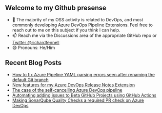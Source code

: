 ## Welcome to my Github presense

- 💬 The majority of my OSS activity is related to DevOps, and most commonly developing Azure DevOps Pipeline Extensions. Feel free to reach out to me on this subject if you think I can help.
- 📫 Reach me via the Discussions area of the appropriate GitHub repo or [Twitter @richardfennell](https://twitter.com/richardfennell)
- 😄 Pronouns: He/Him

## Recent Blog Posts
<!-- BLOG-POST-LIST:START -->
- [How to fix Azure Pipeline YAML parsing errors seen after renaming the default Git branch](https://blogs.blackmarble.co.uk/rfennell/2021/11/03/how-to-fix-azure-pipeline-yaml-parsing-errors-seen-after-renaming-the-default-git-branch/)
- [New features for my Azure DevOps Release Notes Extension](https://blogs.blackmarble.co.uk/rfennell/2021/10/30/new-features-for-my-azure-devops-release-notes-extension/)
- [The case of the self-cancelling Azure DevOps pipeline](https://blogs.blackmarble.co.uk/rfennell/2021/10/29/the-case-of-the-self-cancelling-azure-devops-pipeline/)
- [Automating adding issues to Beta GitHub Projects using GitHub Actions](https://blogs.blackmarble.co.uk/rfennell/2021/10/15/automating-adding-issues-to-beta-github-projects-using-github-actions/)
- [Making SonarQube Quality Checks a required PR check on Azure DevOps](https://blogs.blackmarble.co.uk/rfennell/2021/09/21/making-sonarqube-quality-checks-a-required-pr-check-on-azure-devops/)
<!-- BLOG-POST-LIST:END -->


<!--
**rfennell/rfennell** is a ✨ _special_ ✨ repository because its `README.md` (this file) appears on your GitHub profile.

Here are some ideas to get you started:

- 🔭 I’m currently working on ...
- 🌱 I’m currently learning ...
- 👯 I’m looking to collaborate on ...
- 🤔 I’m looking for help with ...
- 💬 Ask me about ...
- 📫 How to reach me: ...
- 😄 Pronouns: ...
- ⚡ Fun fact: ...
-->

